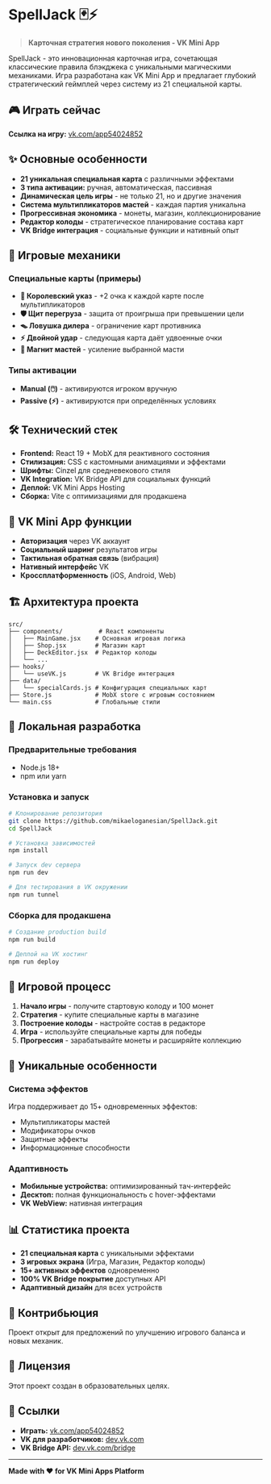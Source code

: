 # SpellJack 🃏⚡

> **Карточная стратегия нового поколения - VK Mini App**

SpellJack - это инновационная карточная игра, сочетающая классические правила блэкджека с уникальными магическими механиками. Игра разработана как VK Mini App и предлагает глубокий стратегический геймплей через систему из 21 специальной карты.

## 🎮 Играть сейчас

**Ссылка на игру:** [vk.com/app54024852](https://vk.com/app54024852)

## ✨ Основные особенности

- **21 уникальная специальная карта** с различными эффектами
- **3 типа активации:** ручная, автоматическая, пассивная
- **Динамическая цель игры** - не только 21, но и другие значения
- **Система мультипликаторов мастей** - каждая партия уникальна
- **Прогрессивная экономика** - монеты, магазин, коллекционирование
- **Редактор колоды** - стратегическое планирование состава карт
- **VK Bridge интеграция** - социальные функции и нативный опыт

## 🎯 Игровые механики

### Специальные карты (примеры)
- **👑 Королевский указ** - +2 очка к каждой карте после мультипликаторов
- **🛡️ Щит перегруза** - защита от проигрыша при превышении цели
- **🪤 Ловушка дилера** - ограничение карт противника
- **⚡ Двойной удар** - следующая карта даёт удвоенные очки
- **🧲 Магнит мастей** - усиление выбранной масти

### Типы активации
- **Manual (🖱️)** - активируются игроком вручную
- **Passive (⚡)** - активируются при определённых условиях

## 🛠️ Технический стек

- **Frontend:** React 19 + MobX для реактивного состояния
- **Стилизация:** CSS с кастомными анимациями и эффектами
- **Шрифты:** Cinzel для средневекового стиля
- **VK Integration:** VK Bridge API для социальных функций
- **Деплой:** VK Mini Apps Hosting
- **Сборка:** Vite с оптимизациями для продакшена

## 📱 VK Mini App функции

- **Авторизация** через VK аккаунт
- **Социальный шаринг** результатов игры
- **Тактильная обратная связь** (вибрация)
- **Нативный интерфейс** VK
- **Кроссплатформенность** (iOS, Android, Web)

## 🏗️ Архитектура проекта

```
src/
├── components/          # React компоненты
│   ├── MainGame.jsx    # Основная игровая логика
│   ├── Shop.jsx        # Магазин карт
│   ├── DeckEditor.jsx  # Редактор колоды
│   └── ...
├── hooks/
│   └── useVK.js        # VK Bridge интеграция
├── data/
│   └── specialCards.js # Конфигурация специальных карт
├── Store.js            # MobX store с игровым состоянием
└── main.css            # Глобальные стили
```

## 🚀 Локальная разработка

### Предварительные требования
- Node.js 18+
- npm или yarn

### Установка и запуск

```bash
# Клонирование репозитория
git clone https://github.com/mikaeloganesian/SpellJack.git
cd SpellJack

# Установка зависимостей
npm install

# Запуск dev сервера
npm run dev

# Для тестирования в VK окружении
npm run tunnel
```

### Сборка для продакшена

```bash
# Создание production build
npm run build

# Деплой на VK хостинг
npm run deploy
```

## 🎲 Игровой процесс

1. **Начало игры** - получите стартовую колоду и 100 монет
2. **Стратегия** - купите специальные карты в магазине
3. **Построение колоды** - настройте состав в редакторе
4. **Игра** - используйте специальные карты для победы
5. **Прогрессия** - зарабатывайте монеты и расширяйте коллекцию

## 🔮 Уникальные особенности

### Система эффектов
Игра поддерживает до 15+ одновременных эффектов:
- Мультипликаторы мастей
- Модификаторы очков
- Защитные эффекты
- Информационные способности

### Адаптивность
- **Мобильные устройства:** оптимизированный тач-интерфейс
- **Десктоп:** полная функциональность с hover-эффектами
- **VK WebView:** нативная интеграция

## 📊 Статистика проекта

- **21 специальная карта** с уникальными эффектами
- **3 игровых экрана** (Игра, Магазин, Редактор колоды)
- **15+ активных эффектов** одновременно
- **100% VK Bridge покрытие** доступных API
- **Адаптивный дизайн** для всех устройств

## 🤝 Контрибьюция

Проект открыт для предложений по улучшению игрового баланса и новых механик. 

## 📄 Лицензия

Этот проект создан в образовательных целях.

## 🔗 Ссылки

- **Играть:** [vk.com/app54024852](https://vk.com/app54024852)
- **VK для разработчиков:** [dev.vk.com](https://dev.vk.com)
- **VK Bridge API:** [dev.vk.com/bridge](https://dev.vk.com/bridge)

---

**Made with ❤️ for VK Mini Apps Platform**
